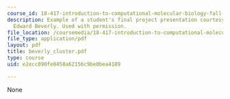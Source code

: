 ```yaml
---
course_id: 18-417-introduction-to-computational-molecular-biology-fall-2004
description: Example of a student's final project presentation courtesy of Robert
  Edward Beverly. Used with permission.
file_location: /coursemedia/18-417-introduction-to-computational-molecular-biology-fall-2004/e2ecc890fe0458a62156c9be0bea4189_beverly_cluster.pdf
file_type: application/pdf
layout: pdf
title: beverly_cluster.pdf
type: course
uid: e2ecc890fe0458a62156c9be0bea4189

---
```

None